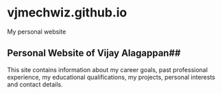 # vjmechwiz.github.io
My personal website

## Personal Website of Vijay Alagappan##

This site contains information about my career goals, past professional experience, my educational qualifications, my projects, personal interests and contact details.


